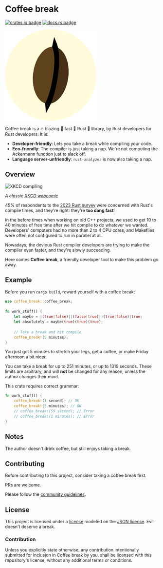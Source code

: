 # Coffee break

[<img alt="crates.io badge" src="https://img.shields.io/crates/v/coffee_break.svg?style=for-the-badge&color=fc8d62&logo=rust" height="20">](https://crates.io/crates/coffee_break)
[<img alt="docs.rs badge" src="https://img.shields.io/badge/docs.rs-coffee_break-66c2a5?style=for-the-badge&labelColor=555555&logo=docs.rs" height="20">](https://docs.rs/coffee_break)

![Coffee break](./CoffeeBreak.svg)

Coffee break is a 🔥 blazing 🚀 fast 🦀 Rust 🥵 library, by Rust developers for Rust developers. It is:
- **Developer-friendly**: Lets you take a break while compiling your code.
- **Eco-friendly**: The compiler is just taking a nap. We're not computing the Ackermann function just to slack off.
- **Language server-unfriendly**: `rust-analyzer` is now also taking a nap.

## Overview
![XKCD compiling](https://imgs.xkcd.com/comics/compiling.png)

*A classic [XKCD webcomic](https://imgs.xkcd.com/comics/compiling.png)*

45% of respondents to the [2023 Rust survey](https://blog.rust-lang.org/2024/02/19/2023-Rust-Annual-Survey-2023-results.html) were concerned with Rust's compile times, and they're right: they're **too dang fast**!

In the before times when working on old C++ projects, we used to get 10 to 40 minutes of free time after we hit compile to do whatever we wanted. Developers' computers had no more than 2 to 4 CPU cores, and Makefiles were often not configured to run in parallel at all.

Nowadays, the devious Rust compiler developers are trying to make the compiler even faster, and they're slowly succeeding.

Here comes **Coffee break**, a friendly developer tool to make this problem go away.

## Example

Before you run `cargo build`, reward yourself with a coffee break:
```rust
use coffee_break::coffee_break;

fn work_stuff() {
    let maybe = |(true|false)||(false|true)||(true|false)|true;
    let absolutely = maybe(true)(true)(true);

    // Take a break and hit compile
    coffee_break!(5 minutes);
}
```

You just got 5 minutes to stretch your legs, get a coffee, or make Friday afternoon a bit nicer.

You can take a break for up to 251 minutes, or up to 1319 seconds. These limits are arbitrary, and will **not** be changed for any reason, unless the author changes their mind.

This crate requires correct grammar:
```rust
fn work_stuff() {
    coffee_break!(1 second); // OK
    coffee_break!(5 minutes); // OK
    // coffee_break!(59 second); // Error
    // coffee_break!(1 minutes); // Error
}
```

## Notes
The author doesn't drink coffee, but still enjoys taking a break.

## Contributing
Before contributing to this project, consider taking a coffee break first.

PRs are welcome.

Please follow the [community guidelines](https://www.rust-lang.org/policies/code-of-conduct).

## License

This project is licensed under a [license](./LICENSE) modeled on the [JSON license](https://www.json.org/license.html). Evil doesn't deserve a break.

### Contribution
Unless you explicitly state otherwise, any contribution intentionally submitted for inclusion in Coffee break by you, shall be licensed with this repository's license, without any additional terms or conditions.
